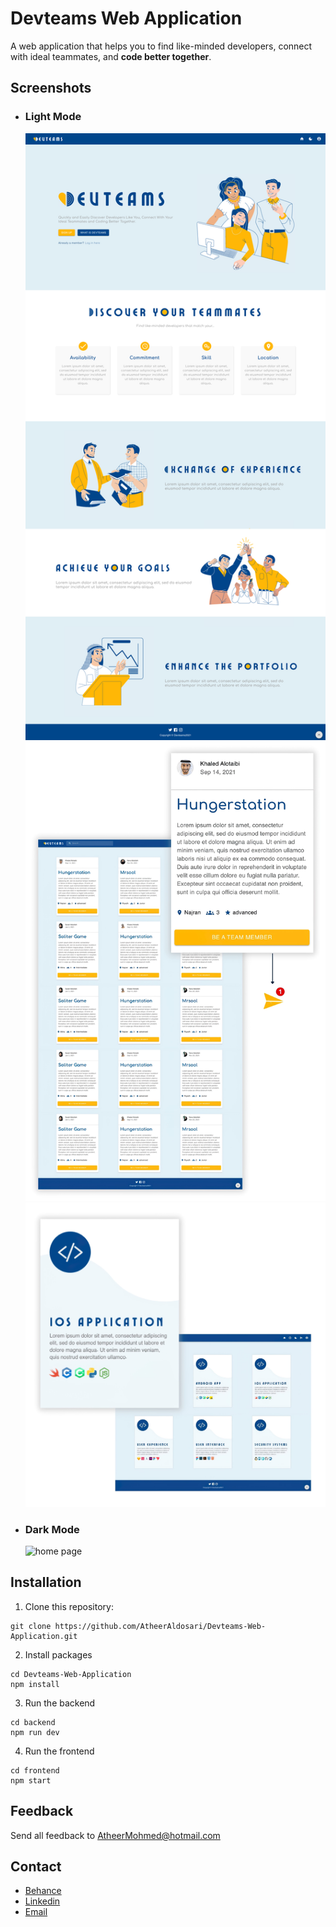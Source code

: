 # Devteams Web Application
A web application that helps you to find like-minded developers, connect with ideal teammates, and **code better together**.


## Screenshots
- ### Light Mode
   ![screenshot1](screenshot/screenshot1.png)
   ![screenshot2](screenshot/screenshot2.jpg)
   ![screenshot3](screenshot/screenshot3.jpg)
- ### Dark Mode
   ![home page](screenshot/homedark.png)

## Installation
1. Clone this repository:
```
git clone https://github.com/AtheerAldosari/Devteams-Web-Application.git
```
2. Install packages
```
cd Devteams-Web-Application
npm install
```
3. Run the backend
```
cd backend
npm run dev
```
4. Run the frontend
```
cd frontend
npm start
```
<!-- 2. Run the backend: -->
## Feedback
Send all feedback to [AtheerMohmed@hotmail.com](mailto:AtheerMohmed@hotmail.com)

## Contact
- [Behance](https://www.behance.net/atheermohmed)
- [Linkedin](https://www.linkedin.com/in/atheer-aldosari/)
- [Email](mailto:AtheerMohmed@hotmail.com)

